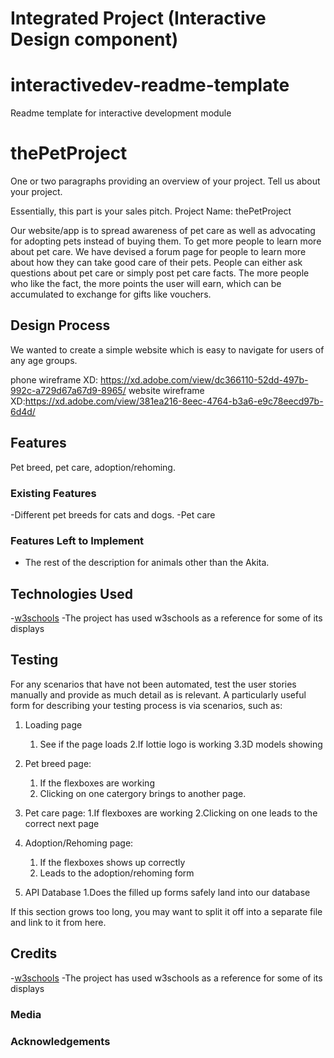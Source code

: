 # Integrated Project (Interactive Design component)
# interactivedev-readme-template
Readme template for interactive development module
# thePetProject

One or two paragraphs providing an overview of your project. Tell us about your project.

Essentially, this part is your sales pitch.
Project Name: thePetProject

Our website/app is to spread awareness of pet care as well as advocating for adopting pets instead of buying them. 
To get more people to learn more about pet care. We have devised a forum page for people to learn more about how they can take good care of their pets. People can either ask questions about pet care or simply post pet care facts. The more people who like the fact, the more points the user will earn, which can be accumulated to exchange for gifts like vouchers.


## Design Process
We wanted to create a simple website which is easy to navigate for users of any age groups.

phone wireframe XD: https://xd.adobe.com/view/dc366110-52dd-497b-992c-a729d67a67d9-8965/
website wireframe XD:https://xd.adobe.com/view/381ea216-8eec-4764-b3a6-e9c78eecd97b-6d4d/
## Features
Pet breed, pet care, adoption/rehoming.


### Existing Features
-Different pet breeds for cats and dogs.
-Pet care

### Features Left to Implement
- The rest of the description for animals other than the Akita.

## Technologies Used
-[w3schools](https://www.w3schools.com/)
    -The project has used w3schools as a reference for some of its displays

## Testing

For any scenarios that have not been automated, test the user stories manually and provide as much detail as is relevant. A particularly useful form for describing your testing process is via scenarios, such as:

1. Loading page
    1. See if the page loads
    2.If lottie logo is working
    3.3D models showing
2. Pet breed page:
    1. If the flexboxes are working
    2. Clicking on one catergory brings to another page.
   
3. Pet care page:
    1.If flexboxes are working
    2.Clicking on one leads to the correct next page
4. Adoption/Rehoming page:
    1. If the flexboxes shows up correctly
    2. Leads to the adoption/rehoming form
5. API Database
    1.Does the filled up forms safely land into our database




If this section grows too long, you may want to split it off into a separate file and link to it from here.

## Credits
-[w3schools](https://www.w3schools.com/)
    -The project has used w3schools as a reference for some of its displays
### Media

### Acknowledgements

